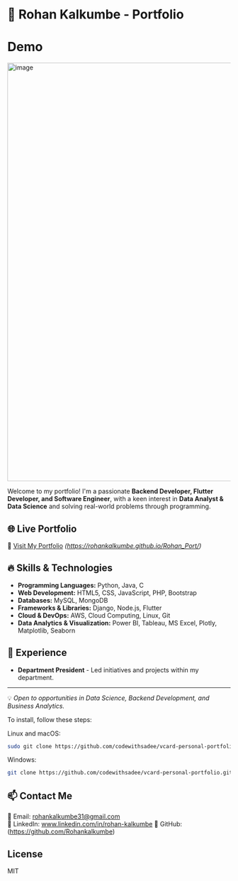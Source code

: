# 🚀 Rohan Kalkumbe - Portfolio

# Demo

<img width="943" alt="image" src="https://github.com/user-attachments/assets/cf90ea38-567d-41aa-ac9e-0949d447493a" />


Welcome to my portfolio! I'm a passionate **Backend Developer, Flutter Developer, and Software Engineer**, with a keen interest in **Data Analyst & Data Science** and solving real-world problems through programming.

## 🌐 Live Portfolio
🔗 [Visit My Portfolio](#) *(https://rohankalkumbe.github.io/Rohan_Port/)*

## 🔥 Skills & Technologies
- **Programming Languages:** Python, Java, C
- **Web Development:** HTML5, CSS, JavaScript, PHP, Bootstrap
- **Databases:** MySQL, MongoDB
- **Frameworks & Libraries:** Django, Node.js, Flutter
- **Cloud & DevOps:** AWS, Cloud Computing, Linux, Git
- **Data Analytics & Visualization:** Power BI, Tableau, MS Excel, Plotly, Matplotlib, Seaborn



## 📜 Experience
- **Department President** - Led initiatives and projects within my department.


---
💡 *Open to opportunities in Data Science, Backend Development, and Business Analytics.*



To install, follow these steps:

Linux and macOS:

```bash
sudo git clone https://github.com/codewithsadee/vcard-personal-portfolio.git
```

Windows:

```bash
git clone https://github.com/codewithsadee/vcard-personal-portfolio.git
```

## 📫 Contact Me
📧 Email: rohankalkumbe31@gmail.com  
🔗 LinkedIn: www.linkedin.com/in/rohan-kalkumbe 
🐙 GitHub: (https://github.com/Rohankalkumbe)

## License

MIT
